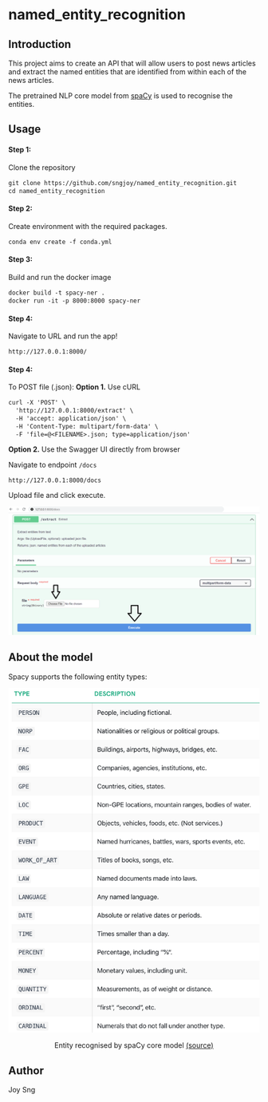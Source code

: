 # named_entity_recognition

## Introduction
This project aims to create an API that will allow users to post news articles and extract the named entities that are identified from within each of the news articles.

The pretrained NLP core model from [spaCy](https://spacy.io/models/en#en_core_web_sm) is used to recognise the entities.


## Usage
#### Step 1:
Clone the repository
```
git clone https://github.com/sngjoy/named_entity_recognition.git
cd named_entity_recognition
```

#### Step 2:
Create environment with the required packages.

```
conda env create -f conda.yml
```

#### Step 3:
Build and run the docker image
```
docker build -t spacy-ner .
docker run -it -p 8000:8000 spacy-ner
```

#### Step 4:
Navigate to URL and run the app!
```
http://127.0.0.1:8000/
```

#### Step 4:
To POST file (.json):
**Option 1.** Use cURL
```
curl -X 'POST' \
  'http://127.0.0.1:8000/extract' \
  -H 'accept: application/json' \
  -H 'Content-Type: multipart/form-data' \
  -F 'file=@<FILENAME>.json; type=application/json'
```
**Option 2.** Use the Swagger UI directly from browser

Navigate to endpoint `/docs`
```
http://127.0.0.1:8000/docs
```
Upload file and click execute.
<p align="center">
  <img src="media/swaggerUI.png" />
</p>

## About the model
Spacy supports the following entity types:
<p align="center">
  <img src="media/spacy_entities.png" />
</p>

<p align="center">
    Entity recognised by spaCy core model <a href="https://spacy.io/api/data-formats#named-entities">(source)</a>
</p>

## Author
Joy Sng
